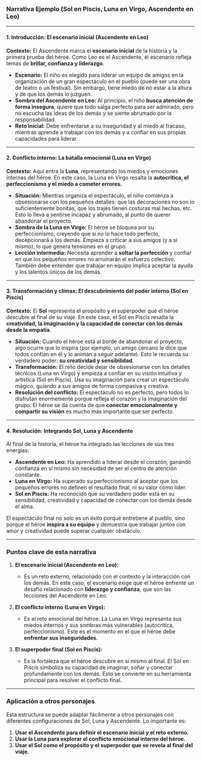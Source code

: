 ### **Narrativa Ejemplo (Sol en Piscis, Luna en Virgo, Ascendente en Leo)**

---

#### **1. Introducción: El escenario inicial (Ascendente en Leo)**  
**Contexto:** El Ascendente marca el **escenario inicial** de la historia y la primera prueba del héroe. Como Leo es el Ascendente, el escenario refleja temas de **brillar, confianza y liderazgo**.  
- **Escenario:** El niño es elegido para liderar un equipo de amigos en la organización de un gran espectáculo en el pueblo (puede ser una obra de teatro o un festival). Sin embargo, tiene miedo de no estar a la altura y de que los demás lo juzguen.  
- **Sombra del Ascendente en Leo:** Al principio, el niño **busca atención de forma insegura**, quiere que todo salga perfecto para ser admirado, pero no escucha las ideas de los demás y se siente abrumado por la responsabilidad.  
- **Reto inicial:** Debe enfrentarse a su inseguridad y al miedo al fracaso, mientras aprende a trabajar con los demás y a confiar en sus propias capacidades para liderar.

---

#### **2. Conflicto interno: La batalla emocional (Luna en Virgo)**  
**Contexto:** Aquí entra la **Luna**, representando los miedos y emociones internas del héroe. En este caso, la Luna en Virgo resalta la **autocrítica, el perfeccionismo y el miedo a cometer errores.**  
- **Situación:** Mientras organiza el espectáculo, el niño comienza a obsesionarse con los pequeños detalles: que las decoraciones no son lo suficientemente bonitas, que los trajes tienen costuras mal hechas, etc. Esto lo lleva a sentirse incapaz y abrumado, al punto de querer abandonar el proyecto.  
- **Sombra de la Luna en Virgo:** El héroe se bloquea por su perfeccionismo, creyendo que si no lo hace todo perfecto, decepcionará a los demás. Empieza a criticar a sus amigos (y a sí mismo), lo que genera tensiones en el grupo.  
- **Lección intermedia:** Necesita aprender a **soltar la perfección** y confiar en que los pequeños errores no arruinarán el esfuerzo colectivo. También debe entender que trabajar en equipo implica aceptar la ayuda y los talentos únicos de los demás.

---

#### **3. Transformación y clímax: El descubrimiento del poder interno (Sol en Piscis)**  
**Contexto:** El **Sol** representa el propósito y el superpoder que el héroe descubre al final de su viaje. En este caso, el Sol en Piscis resalta la **creatividad, la imaginación y la capacidad de conectar con los demás desde la empatía**.  
- **Situación:** Cuando el héroe está al borde de abandonar el proyecto, algo ocurre que lo inspira (por ejemplo, un amigo cercano le dice que todos confían en él y lo animan a seguir adelante). Esto le recuerda su verdadero poder: **su creatividad y sensibilidad.**  
- **Transformación:** El niño decide dejar de obsesionarse con los detalles técnicos (Luna en Virgo) y empieza a confiar en su visión intuitiva y artística (Sol en Piscis). Usa su imaginación para crear un espectáculo mágico, guiando a sus amigos de forma compasiva y creativa.  
- **Resolución del conflicto:** El espectáculo no es perfecto, pero todos lo disfrutan enormemente porque refleja el corazón y la imaginación del grupo. El héroe se da cuenta de que **conectar emocionalmente y compartir su visión** es mucho más importante que ser perfecto.

---

#### **4. Resolución: Integrando Sol, Luna y Ascendente**  
Al final de la historia, el héroe ha integrado las lecciones de sus tres energías:  
- **Ascendente en Leo:** Ha aprendido a liderar desde el corazón, ganando confianza en sí mismo sin necesidad de ser el centro de atención constante.  
- **Luna en Virgo:** Ha superado su perfeccionismo al aceptar que los pequeños errores no definen el resultado final, ni su valor como líder.  
- **Sol en Piscis:** Ha reconocido que su verdadero poder está en su sensibilidad, creatividad y capacidad de conectar con los demás desde el alma.  

El espectáculo final no solo es un éxito porque entretiene al pueblo, sino porque el héroe **inspira a su equipo** y demuestra que trabajar juntos con amor y creatividad puede superar cualquier obstáculo.

---

### **Puntos clave de esta narrativa**

1. **El escenario inicial (Ascendente en Leo):**  
   - Es un reto externo, relacionado con el contexto y la interacción con los demás. En este caso, el escenario exige que el héroe enfrente un desafío relacionado con **liderazgo y confianza**, que son las lecciones del Ascendente en Leo.

2. **El conflicto interno (Luna en Virgo):**  
   - Es el reto emocional del héroe. La Luna en Virgo representa sus miedos internos y sus sombras más vulnerables (autocrítica, perfeccionismo). Este es el momento en el que el héroe debe **enfrentar sus inseguridades**.

3. **El superpoder final (Sol en Piscis):**  
   - Es la fortaleza que el héroe descubre en sí mismo al final. El Sol en Piscis simboliza su capacidad de imaginar, soñar y conectar profundamente con los demás. Esto se convierte en su herramienta principal para resolver el conflicto final.

---

### **Aplicación a otros personajes**

Esta estructura se puede adaptar fácilmente a otros personajes con diferentes configuraciones de Sol, Luna y Ascendente. Lo importante es:

1. **Usar el Ascendente para definir el escenario inicial y el reto externo.**
2. **Usar la Luna para explorar el conflicto emocional interno del héroe.**
3. **Usar el Sol como el propósito y el superpoder que se revela al final del viaje.**

